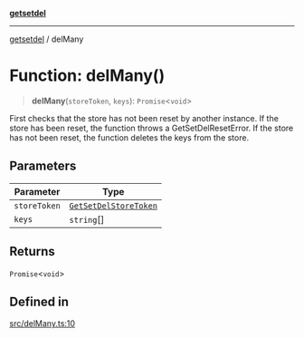 [**getsetdel**](../README.md)

---

[getsetdel](../README.md) / delMany

# Function: delMany()

> **delMany**(`storeToken`, `keys`): `Promise`\<`void`\>

First checks that the store has not been reset by another instance. If the
store has been reset, the function throws a GetSetDelResetError. If the store
has not been reset, the function deletes the keys from the store.

## Parameters

| Parameter    | Type                                                          |
| ------------ | ------------------------------------------------------------- |
| `storeToken` | [`GetSetDelStoreToken`](../interfaces/GetSetDelStoreToken.md) |
| `keys`       | `string`[]                                                    |

## Returns

`Promise`\<`void`\>

## Defined in

[src/delMany.ts:10](https://github.com/ericvera/getsetdel/blob/main/src/delMany.ts#L10)
